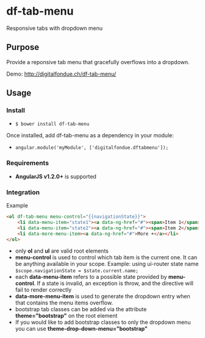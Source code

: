 df-tab-menu
===========

Responsive tabs with dropdown menu

## Purpose
Provide a reponsive tab menu that gracefully overflows into a dropdown.

Demo: http://digitalfondue.ch/df-tab-menu/

## Usage

### Install

* `$ bower install df-tab-menu`

Once installed, add df-tab-menu as a dependency in your module:

* `angular.module('myModule', ['digitalfondue.dftabmenu']);`

### Requirements

* **AngularJS v1.2.0+** is supported

### Integration

Example
```html
<ol df-tab-menu menu-control="{{navigationState}}">
	<li data-menu-item="state1"><a data-ng-href="#"><span>Item 1</span></a></li>
	<li data-menu-item="state2"><a data-ng-href="#"><span>Item 2</span></a></li>
	<li data-more-menu-item><a data-ng-href="#">More +</a></li>
</ol>
```

* only **ol** and **ul** are valid root elements
* **menu-control** is used to control which tab item is the current one. It can be anything available in your scope. Example: using ui-router state name `$scope.navigationState = $state.current.name;`
* each **data-menu-item** refers to a possible state provided by **menu-control**. If a state is invalid, an exception is throw, and the directive will fail to render correctly
* **data-more-menu-item** is used to generate the dropdown entry when that contains the menu items overflow.
* bootstrap tab classes can be added via the attribute **theme="bootstrap"** on the root element
* If you would like to add bootstrap classes to only the dropdown menu you can use **theme-drop-down-menu="bootstrap"**
